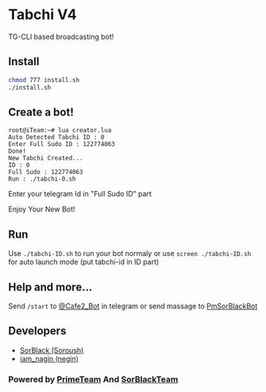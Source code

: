 # Tabchi V4

TG-CLI based broadcasting bot!

## Install
```bash
chmod 777 install.sh
./install.sh
```
## Create a bot!
```
root@iTeam:~# lua creator.lua
Auto Detected Tabchi ID : 0
Enter Full Sudo ID : 122774063
Done!
New Tabchi Created...
ID : 0
Full Sudo : 122774063
Run : ./tabchi-0.sh
```
Enter your telegram Id in "Full Sudo ID" part

Enjoy Your New Bot!
## Run
Use `./tabchi-ID.sh` to run your bot normaly or use `screen ./tabchi-ID.sh` for auto launch mode (put tabchi-id in ID part)

## Help and more...
Send `/start` to [@Cafe2_Bot](https://telegram.me/Cafe2_Bot) in telegram or send massage to [PmSorBlackBot](https://t.me/pmsorblackbot)
## Developers

 * [SorBlack (Soroush)](https://telegram.me/SorBlack)
 * [iam_nagin (negin)](https://telegram.me/iam_nagin)

### Powered by [PrimeTeam](https://telegram.me/PrimeTeam) And [SorBlackTeam](https://t.me/PrimeTeam)
